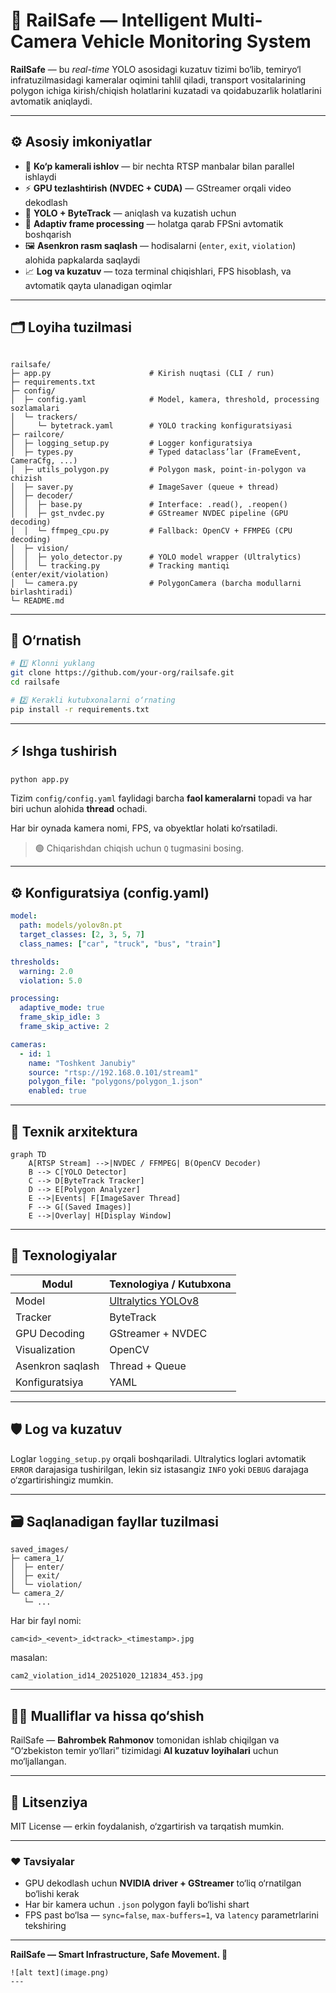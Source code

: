 
# 🚦 RailSafe — Intelligent Multi-Camera Vehicle Monitoring System

**RailSafe** — bu *real-time* YOLO asosidagi kuzatuv tizimi bo‘lib, temiryo‘l infratuzilmasidagi kameralar oqimini tahlil qiladi, transport vositalarining polygon ichiga kirish/chiqish holatlarini kuzatadi va qoidabuzarlik holatlarini avtomatik aniqlaydi.

---

## ⚙️ Asosiy imkoniyatlar

- 🎥 **Ko‘p kamerali ishlov** — bir nechta RTSP manbalar bilan parallel ishlaydi  
- ⚡ **GPU tezlashtirish (NVDEC + CUDA)** — GStreamer orqali video dekodlash  
- 🧠 **YOLO + ByteTrack** — aniqlash va kuzatish uchun  
- 🧩 **Adaptiv frame processing** — holatga qarab FPSni avtomatik boshqarish  
- 🖼️ **Asenkron rasm saqlash** — hodisalarni (`enter`, `exit`, `violation`) alohida papkalarda saqlaydi  
- 📈 **Log va kuzatuv** — toza terminal chiqishlari, FPS hisoblash, va avtomatik qayta ulanadigan oqimlar  

---

## 🗂️ Loyiha tuzilmasi

```

railsafe/
├─ app.py                      # Kirish nuqtasi (CLI / run)
├─ requirements.txt
├─ config/
│  ├─ config.yaml              # Model, kamera, threshold, processing sozlamalari
│  └─ trackers/
│     └─ bytetrack.yaml        # YOLO tracking konfiguratsiyasi
├─ railcore/
│  ├─ logging_setup.py         # Logger konfiguratsiya
│  ├─ types.py                 # Typed dataclass’lar (FrameEvent, CameraCfg, ...)
│  ├─ utils_polygon.py         # Polygon mask, point-in-polygon va chizish
│  ├─ saver.py                 # ImageSaver (queue + thread)
│  ├─ decoder/
│  │  ├─ base.py               # Interface: .read(), .reopen()
│  │  ├─ gst_nvdec.py          # GStreamer NVDEC pipeline (GPU decoding)
│  │  └─ ffmpeg_cpu.py         # Fallback: OpenCV + FFMPEG (CPU decoding)
│  ├─ vision/
│  │  ├─ yolo_detector.py      # YOLO model wrapper (Ultralytics)
│  │  └─ tracking.py           # Tracking mantiqi (enter/exit/violation)
│  └─ camera.py                # PolygonCamera (barcha modullarni birlashtiradi)
└─ README.md

````

---

## 🧰 O‘rnatish

```bash
# 1️⃣ Klonni yuklang
git clone https://github.com/your-org/railsafe.git
cd railsafe

# 2️⃣ Kerakli kutubxonalarni o‘rnating
pip install -r requirements.txt
````

---

## ⚡ Ishga tushirish

```bash
python app.py
```

Tizim `config/config.yaml` faylidagi barcha **faol kameralarni** topadi va har biri uchun alohida **thread** ochadi.

Har bir oynada kamera nomi, FPS, va obyektlar holati ko‘rsatiladi.

> 🟢 Chiqarishdan chiqish uchun `Q` tugmasini bosing.

---

## ⚙️ Konfiguratsiya (config.yaml)

```yaml
model:
  path: models/yolov8n.pt
  target_classes: [2, 3, 5, 7]
  class_names: ["car", "truck", "bus", "train"]

thresholds:
  warning: 2.0
  violation: 5.0

processing:
  adaptive_mode: true
  frame_skip_idle: 3
  frame_skip_active: 2

cameras:
  - id: 1
    name: "Toshkent Janubiy"
    source: "rtsp://192.168.0.101/stream1"
    polygon_file: "polygons/polygon_1.json"
    enabled: true
```

---

## 🧩 Texnik arxitektura

```mermaid
graph TD
    A[RTSP Stream] -->|NVDEC / FFMPEG| B(OpenCV Decoder)
    B --> C[YOLO Detector]
    C --> D[ByteTrack Tracker]
    D --> E[Polygon Analyzer]
    E -->|Events| F[ImageSaver Thread]
    F --> G[(Saved Images)]
    E -->|Overlay| H[Display Window]
```

---

## 🧠 Texnologiyalar

| Modul            | Texnologiya / Kutubxona                            |
| ---------------- | -------------------------------------------------- |
| Model            | [Ultralytics YOLOv8](https://docs.ultralytics.com) |
| Tracker          | ByteTrack                                          |
| GPU Decoding     | GStreamer + NVDEC                                  |
| Visualization    | OpenCV                                             |
| Asenkron saqlash | Thread + Queue                                     |
| Konfiguratsiya   | YAML                                               |

---

## 🛡️ Log va kuzatuv

Loglar `logging_setup.py` orqali boshqariladi.
Ultralytics loglari avtomatik `ERROR` darajasiga tushirilgan,
lekin siz istasangiz `INFO` yoki `DEBUG` darajaga o‘zgartirishingiz mumkin.

---

## 🗃️ Saqlanadigan fayllar tuzilmasi

```
saved_images/
├─ camera_1/
│  ├─ enter/
│  ├─ exit/
│  └─ violation/
└─ camera_2/
   └─ ...
```

Har bir fayl nomi:

```
cam<id>_<event>_id<track>_<timestamp>.jpg
```

masalan:

```
cam2_violation_id14_20251020_121834_453.jpg
```

---

## 👨‍💻 Mualliflar va hissa qo‘shish

RailSafe — **Bahrombek Rahmonov** tomonidan ishlab chiqilgan
va “O‘zbekiston temir yo‘llari” tizimidagi **AI kuzatuv loyihalari** uchun mo‘ljallangan.

---

## 🧾 Litsenziya

MIT License — erkin foydalanish, o‘zgartirish va tarqatish mumkin.

---

### ❤️ Tavsiyalar

* GPU dekodlash uchun **NVIDIA driver + GStreamer** to‘liq o‘rnatilgan bo‘lishi kerak
* Har bir kamera uchun `.json` polygon fayli bo‘lishi shart
* FPS past bo‘lsa — `sync=false`, `max-buffers=1`, va `latency` parametrlarini tekshiring

---

**RailSafe — Smart Infrastructure, Safe Movement. 🚉**

```
![alt text](image.png)
---
